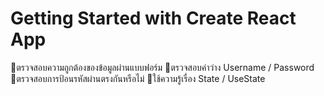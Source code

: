 # Getting Started with Create React App
🔸ตรวจสอบความถูกต้องของข้อมูลผ่านแบบฟอร์ม
🔸ตรวจสอบค่าว่าง Username / Password
🔸ตรวจสอบการป้อนรหัสผ่านตรงกันหรือไม่
🔸ใช้ความรู้เรื่อง State / UseState
